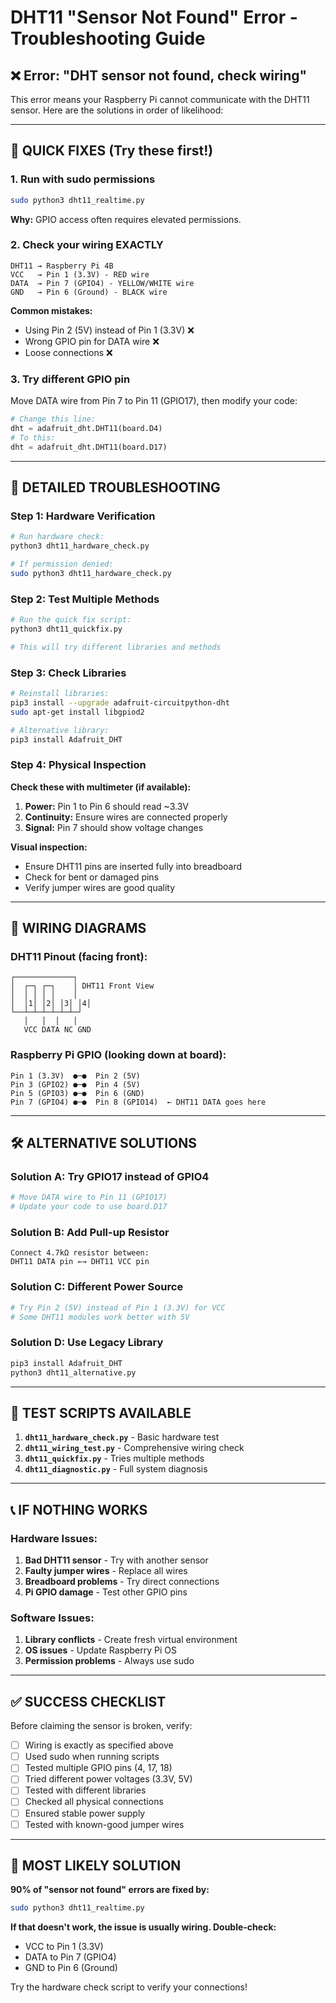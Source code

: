 # DHT11 "Sensor Not Found" Error - Troubleshooting Guide

## ❌ Error: "DHT sensor not found, check wiring"

This error means your Raspberry Pi cannot communicate with the DHT11 sensor. Here are the solutions in order of likelihood:

---

## 🚀 QUICK FIXES (Try these first!)

### 1. **Run with sudo permissions**
```bash
sudo python3 dht11_realtime.py
```
**Why:** GPIO access often requires elevated permissions.

### 2. **Check your wiring EXACTLY**
```
DHT11 → Raspberry Pi 4B
VCC   → Pin 1 (3.3V) - RED wire
DATA  → Pin 7 (GPIO4) - YELLOW/WHITE wire  
GND   → Pin 6 (Ground) - BLACK wire
```
**Common mistakes:**
- Using Pin 2 (5V) instead of Pin 1 (3.3V) ❌
- Wrong GPIO pin for DATA wire ❌
- Loose connections ❌

### 3. **Try different GPIO pin**
Move DATA wire from Pin 7 to Pin 11 (GPIO17), then modify your code:
```python
# Change this line:
dht = adafruit_dht.DHT11(board.D4)
# To this:
dht = adafruit_dht.DHT11(board.D17)
```

---

## 🔧 DETAILED TROUBLESHOOTING

### Step 1: Hardware Verification
```bash
# Run hardware check:
python3 dht11_hardware_check.py

# If permission denied:
sudo python3 dht11_hardware_check.py
```

### Step 2: Test Multiple Methods
```bash
# Run the quick fix script:
python3 dht11_quickfix.py

# This will try different libraries and methods
```

### Step 3: Check Libraries
```bash
# Reinstall libraries:
pip3 install --upgrade adafruit-circuitpython-dht
sudo apt-get install libgpiod2

# Alternative library:
pip3 install Adafruit_DHT
```

### Step 4: Physical Inspection

**Check these with multimeter (if available):**
1. **Power:** Pin 1 to Pin 6 should read ~3.3V
2. **Continuity:** Ensure wires are connected properly
3. **Signal:** Pin 7 should show voltage changes

**Visual inspection:**
- Ensure DHT11 pins are inserted fully into breadboard
- Check for bent or damaged pins
- Verify jumper wires are good quality

---

## 🔌 WIRING DIAGRAMS

### DHT11 Pinout (facing front):
```
┌─────────────┐
│  ┌─┐ ┌─┐    │ DHT11 Front View
│  │ │ │ │    │
│  │1│ │2│ │3│ │4│
└──┴─┴─┴─┴─┴─┴─┘
   │   │  │   │
   VCC DATA NC GND
```

### Raspberry Pi GPIO (looking down at board):
```
Pin 1 (3.3V)  ●─●  Pin 2 (5V)
Pin 3 (GPIO2) ●─●  Pin 4 (5V) 
Pin 5 (GPIO3) ●─●  Pin 6 (GND)
Pin 7 (GPIO4) ●─●  Pin 8 (GPIO14)  ← DHT11 DATA goes here
```

---

## 🛠️ ALTERNATIVE SOLUTIONS

### Solution A: Try GPIO17 instead of GPIO4
```bash
# Move DATA wire to Pin 11 (GPIO17)
# Update your code to use board.D17
```

### Solution B: Add Pull-up Resistor
```
Connect 4.7kΩ resistor between:
DHT11 DATA pin ←→ DHT11 VCC pin
```

### Solution C: Different Power Source
```bash
# Try Pin 2 (5V) instead of Pin 1 (3.3V) for VCC
# Some DHT11 modules work better with 5V
```

### Solution D: Use Legacy Library
```bash
pip3 install Adafruit_DHT
python3 dht11_alternative.py
```

---

## 🧪 TEST SCRIPTS AVAILABLE

1. **`dht11_hardware_check.py`** - Basic hardware test
2. **`dht11_wiring_test.py`** - Comprehensive wiring check  
3. **`dht11_quickfix.py`** - Tries multiple methods
4. **`dht11_diagnostic.py`** - Full system diagnosis

---

## 📞 IF NOTHING WORKS

### Hardware Issues:
1. **Bad DHT11 sensor** - Try with another sensor
2. **Faulty jumper wires** - Replace all wires
3. **Breadboard problems** - Try direct connections
4. **Pi GPIO damage** - Test other GPIO pins

### Software Issues:
1. **Library conflicts** - Create fresh virtual environment
2. **OS issues** - Update Raspberry Pi OS
3. **Permission problems** - Always use sudo

---

## ✅ SUCCESS CHECKLIST

Before claiming the sensor is broken, verify:

- [ ] Wiring is exactly as specified above
- [ ] Used sudo when running scripts  
- [ ] Tested multiple GPIO pins (4, 17, 18)
- [ ] Tried different power voltages (3.3V, 5V)
- [ ] Tested with different libraries
- [ ] Checked all physical connections
- [ ] Ensured stable power supply
- [ ] Tested with known-good jumper wires

---

## 🎯 MOST LIKELY SOLUTION

**90% of "sensor not found" errors are fixed by:**

```bash
sudo python3 dht11_realtime.py
```

**If that doesn't work, the issue is usually wiring. Double-check:**
- VCC to Pin 1 (3.3V)  
- DATA to Pin 7 (GPIO4)
- GND to Pin 6 (Ground)

Try the hardware check script to verify your connections!
